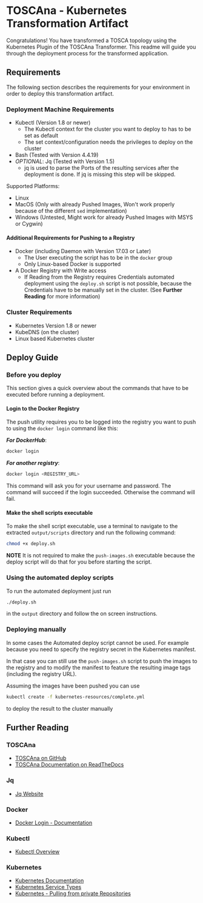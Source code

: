 # TOSCAna - Kubernetes Transformation Artifact

Congratulations! You have transformed a TOSCA topology using the Kubernetes Plugin of the TOSCAna Transformer. This readme will
guide you through the deployment process for the transformed application.

## Requirements

The following section describes the requirements for your environment in order to deploy this transformation artifact.

### Deployment Machine Requirements

- Kubectl (Version 1.8 or newer)
  - The Kubectl context for the cluster you want to deploy to has to be set as default
  - The set context/configuration needs the privileges to deploy on the cluster
- Bash (Tested with Version 4.4.19)
- *OPTIONAL*: Jq (Tested with Version 1.5)
  - jq is used to parse the Ports of the resulting services after the deployment is done. If jq is missing this step will be skipped.

Supported Platforms:
- Linux
- MacOS (Only with already Pushed Images, Won't work properly because of the different `sed` implementation)
- Windows (Untested, Might work for already Pushed Images with MSYS or Cygwin)

#### Additional Requirements for Pushing to a Registry

- Docker (including Daemon with Version 17.03 or Later)
  - The User executing the script has to be in the `docker` group
  - Only Linux-based Docker is supported
- A Docker Registry with Write access
  - If Reading from the Registry requires Credentials automated deployment using the `deploy.sh` script is not possible,
  because the Credentials have to be manually set in the cluster. (See **Further Reading** for more information)

### Cluster Requirements

- Kubernetes Version 1.8 or newer
- KubeDNS (on the cluster)
- Linux based Kubernetes cluster

## Deploy Guide

### Before you deploy

This section gives a quick overview about the commands that have to be executed before running a deployment.

#### Login to the Docker Registry

The push utility requires you to be logged into the registry you want to push to using the `docker login` command like this:

***For DockerHub***:
```bash
docker login
```

***For another registry***:
```bash
docker login <REGISTRY_URL>
```

This command will ask you for your username and password.
The command will succeed if the login succeeded.
Otherwise the command will fail.

#### Make the shell scripts executable

To make the shell script executable, use a terminal to navigate to the extracted `output/scripts` directory and run the following command:
```bash
chmod +x deploy.sh
```

**NOTE** It is not required to make the `push-images.sh` executable because the deploy script will do that for you before starting the script.

### Using the automated deploy scripts

To run the automated deployment just run
```bash
./deploy.sh
```
in the `output` directory and follow the on screen instructions.

### Deploying manually

In some cases the Automated deploy script cannot be used.
For example because you need to specify the registry secret in the Kubernetes manifest.

In that case you can still use the `push-images.sh` script to push the images to the registry and to modify
the manifest to feature the resulting image tags (including the registry URL).

Assuming the images have been pushed you can use
```bash
kubectl create -f kubernetes-resources/complete.yml
```
to deploy the result to the cluster manually

## Further Reading

### TOSCAna
- [TOSCAna on GitHub](https://github.com/StuPro-TOSCAna/TOSCAna)
- [TOSCAna Documentation on ReadTheDocs](https://toscana.readthedocs.io/en/latest/)

### Jq
- [Jq Website](https://stedolan.github.io/jq/)

### Docker
- [Docker Login - Documentation](https://docs.docker.com/engine/reference/commandline/login/)

### Kubectl
- [Kubectl Overview](https://kubernetes.io/docs/reference/kubectl/overview/)

### Kubernetes
- [Kubernetes Documentation](https://kubernetes.io/docs/home/)
- [Kubernetes Service Types](https://kubernetes.io/docs/concepts/services-networking/service/)
- [Kubernetes - Pulling from private Repositories](https://kubernetes.io/docs/tasks/configure-pod-container/pull-image-private-registry/)
